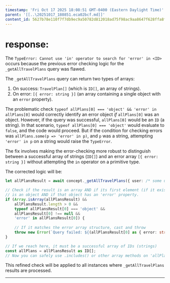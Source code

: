 ```yaml
---
timestamp: 'Fri Oct 17 2025 18:08:51 GMT-0400 (Eastern Daylight Time)'
parent: '[[..\20251017_180851.eca02bcf.md]]'
content_id: 5627b78e110f7f7db9ec9a50782d812018ad75f98ac9aa8647f628ffa8f5eb59
---
```


# response:

The `TypeError: Cannot use 'in' operator to search for 'error' in <ID>` occurs because the previous error checking logic for the `_getAllTravelPlans` query was flawed.

The `_getAllTravelPlans` query can return two types of arrays:

1. On success: `TravelPlan[]` (which is `ID[]`, an array of strings).
2. On error: `[{ error: string }]` (an array containing a single object with an `error` property).

The problematic check `typeof allPlans[0] === 'object' && 'error' in allPlans[0]` would correctly identify an error object *if* `allPlans[0]` was an object. However, if the query was successful, `allPlans[0]` would be an `ID` (a string). In that scenario, `typeof allPlans[0] === 'object'` would evaluate to `false`, and the code would proceed. But if the condition for checking errors was `allPlans.some(p => 'error' in p)`, and `p` was a string, attempting `'error' in p` on a string would raise the `TypeError`.

The fix involves making the error-checking more robust to distinguish between a successful array of strings (`ID[]`) and an error array `[{ error: string }]` without attempting the `in` operator on a primitive type.

The corrected logic will be:

```typescript
let allPlansResult = await concept._getAllTravelPlans({ user: /* some user */ });

// Check if the result is an array AND if its first element (if it exists)
// is an object AND if that object has an 'error' property.
if (Array.isArray(allPlansResult) && 
    allPlansResult.length > 0 && 
    typeof allPlansResult[0] === 'object' && 
    allPlansResult[0] !== null && 
    'error' in allPlansResult[0]) {
    
    // If it matches the error array structure, cast and throw
    throw new Error(`Query failed: ${(allPlansResult[0] as { error: string }).error}`);
}

// If we reach here, it must be a successful array of IDs (strings)
const allPlans = allPlansResult as ID[];
// Now you can safely use .includes() or other array methods on 'allPlans'
```

This refined check will be applied to all instances where `_getAllTravelPlans` results are processed.

***
